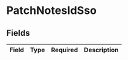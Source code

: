 # PatchNotesIdSso


## Fields

| Field       | Type        | Required    | Description |
| ----------- | ----------- | ----------- | ----------- |